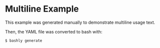 Multiline Example
==================================================

This example was generated manually to demonstrate multiline usage text.

Then, the YAML file was converted to bash with:

    $ bashly generate
